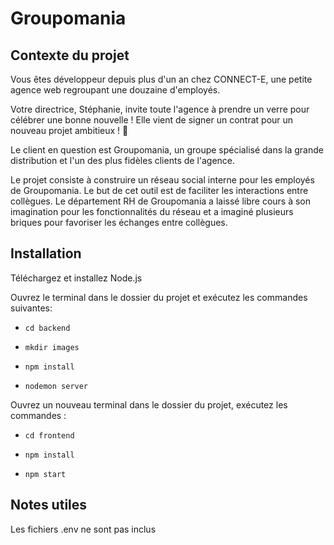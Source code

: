 # Groupomania

## Contexte du projet

Vous êtes développeur depuis plus d'un an chez CONNECT-E, une petite agence web regroupant une douzaine d'employés.

Votre directrice, Stéphanie, invite toute l'agence à prendre un verre pour célébrer une bonne nouvelle ! Elle vient de signer un contrat pour un nouveau projet ambitieux ! 🥂

Le client en question est Groupomania, un groupe spécialisé dans la grande distribution et l'un des plus fidèles clients de l'agence.

Le projet consiste à construire un réseau social interne pour les employés de Groupomania. Le but de cet outil est de faciliter les interactions entre collègues. Le département RH de Groupomania a laissé libre cours à son imagination pour les fonctionnalités du réseau et a imaginé plusieurs briques pour favoriser les échanges entre collègues.

## Installation

Téléchargez et installez Node.js

Ouvrez le terminal dans le dossier du projet et exécutez les commandes suivantes:

* ``cd backend``

* ``mkdir images``

* ``npm install``

* ``nodemon server``

Ouvrez un nouveau terminal dans le dossier du projet, exécutez les commandes :

* ``cd frontend``

* ``npm install``

* ``npm start``

## Notes utiles

Les fichiers .env ne sont pas inclus
